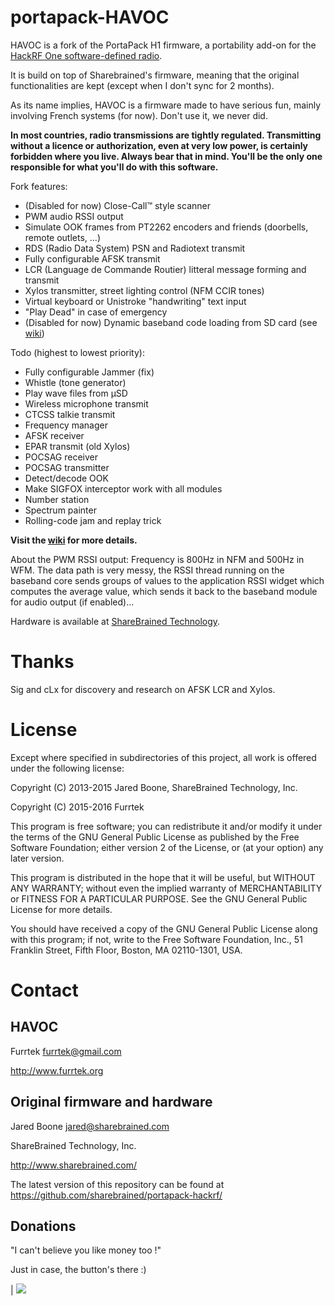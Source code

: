 # portapack-HAVOC

HAVOC is a fork of the PortaPack H1 firmware, a portability add-on for the [HackRF One software-defined radio](http://greatscottgadgets.com/hackrf/).

It is build on top of Sharebrained's firmware, meaning that the original functionalities are kept (except when I don't sync for 2 months).

As its name implies, HAVOC is a firmware made to have serious fun, mainly involving French systems (for now). Don't use it, we never did.

**In most countries, radio transmissions are tightly regulated. Transmitting without a licence or authorization, even at very low power, is certainly forbidden where you live. Always bear that in mind. You'll be the only one responsible for what you'll do with this software.**

Fork features:
* (Disabled for now) Close-Call™ style scanner
* PWM audio RSSI output
* Simulate OOK frames from PT2262 encoders and friends (doorbells, remote outlets, ...)
* RDS (Radio Data System) PSN and Radiotext transmit
* Fully configurable AFSK transmit
* LCR (Language de Commande Routier) litteral message forming and transmit
* Xylos transmitter, street lighting control (NFM CCIR tones)
* Virtual keyboard or Unistroke "handwriting" text input
* "Play Dead" in case of emergency
* (Disabled for now) Dynamic baseband code loading from SD card (see [wiki](https://github.com/furrtek/portapack-havoc/wiki))

Todo (highest to lowest priority):
* Fully configurable Jammer (fix)
* Whistle (tone generator)
* Play wave files from µSD
* Wireless microphone transmit
* CTCSS talkie transmit
* Frequency manager
* AFSK receiver
* EPAR transmit (old Xylos)
* POCSAG receiver
* POCSAG transmitter
* Detect/decode OOK
* Make SIGFOX interceptor work with all modules
* Number station
* Spectrum painter
* Rolling-code jam and replay trick

**Visit the [wiki](https://github.com/furrtek/portapack-havoc/wiki) for more details.**

About the PWM RSSI output: Frequency is 800Hz in NFM and 500Hz in WFM. The data path is very messy, the RSSI thread running on the baseband core sends groups of values to the application RSSI widget which computes the average value, which sends it back to the baseband module for audio output (if enabled)...

Hardware is available at [ShareBrained Technology](http://sharebrained.com/portapack).

# Thanks

Sig and cLx for discovery and research on AFSK LCR and Xylos.

# License

Except where specified in subdirectories of this project, all work is offered under the following license:

Copyright (C) 2013-2015 Jared Boone, ShareBrained Technology, Inc.

Copyright (C) 2015-2016 Furrtek

This program is free software; you can redistribute it and/or
modify it under the terms of the GNU General Public License
as published by the Free Software Foundation; either version 2
of the License, or (at your option) any later version.

This program is distributed in the hope that it will be useful,
but WITHOUT ANY WARRANTY; without even the implied warranty of
MERCHANTABILITY or FITNESS FOR A PARTICULAR PURPOSE.  See the
GNU General Public License for more details.

You should have received a copy of the GNU General Public License
along with this program; if not, write to the Free Software
Foundation, Inc., 51 Franklin Street, Fifth Floor, Boston, MA
02110-1301, USA.

# Contact

## HAVOC

Furrtek <furrtek@gmail.com>

<http://www.furrtek.org>

## Original firmware and hardware

Jared Boone <jared@sharebrained.com>

ShareBrained Technology, Inc.

<http://www.sharebrained.com/>

The latest version of this repository can be found at
https://github.com/sharebrained/portapack-hackrf/

## Donations

"I can't believe you like money too !"

Just in case, the button's there :)

| [![](https://www.paypalobjects.com/en_US/i/btn/btn_donateCC_LG.gif)](https://www.paypal.com/cgi-bin/webscr?cmd=_s-xclick&hosted_button_id=D3DX2393MZQY8)
